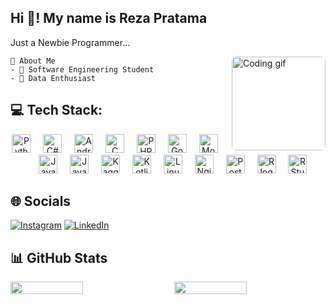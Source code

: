 <h2 align="left">Hi 👋! My name is Reza Pratama</h2>

<p align="left">Just a Newbie Programmer...</p>

<div style="clear:both;">
    <img align="right" height="150" width="150" src="https://media.giphy.com/media/ZVik7pBtu9dNS/giphy.gif" alt="Coding gif" style="border-radius: 8px; margin-left: 20px;">
    
    💫 About Me
    - 🔭 Software Engineering Student
    - 🌱 Data Enthusiast
    
</div>

## 💻 Tech Stack:
<div align="center">
    <img src="https://img.shields.io/badge/python-%233776AB.svg?style=for-the-badge&logo=python&logoColor=white" height="30" alt="Python logo" />
    <img width="12" />
    <img src="https://img.shields.io/badge/csharp-%23239120.svg?style=for-the-badge&logo=csharp&logoColor=white" height="30" alt="C# logo" />
    <img width="12" />
    <img src="https://img.shields.io/badge/androidstudio-%23000000.svg?style=for-the-badge&logo=android-studio&logoColor=3DDC84" height="30" alt="Android Studio logo" />
    <img width="12" />
    <img src="https://img.shields.io/badge/c-%2300599C.svg?style=for-the-badge&logo=c&logoColor=white" height="30" alt="C logo" />
    <img width="12" />
    <img src="https://img.shields.io/badge/php-%777BB4.svg?style=for-the-badge&logo=php&logoColor=white" height="30" alt="PHP logo" />
    <img width="12" />
    <img src="https://img.shields.io/badge/go-%2300ADD8.svg?style=for-the-badge&logo=go&logoColor=white" height="30" alt="Go logo" />
    <img width="12" />
    <img src="https://img.shields.io/badge/mongodb-%234ea94b.svg?style=for-the-badge&logo=mongodb&logoColor=white" height="30" alt="MongoDB logo" />
    <img width="12" />
    <img src="https://img.shields.io/badge/java-%23ED8B00.svg?style=for-the-badge&logo=java&logoColor=white" height="30" alt="Java logo" />
    <img width="12" />
    <img src="https://img.shields.io/badge/javascript-%23323330.svg?style=for-the-badge&logo=javascript&logoColor=%23F7DF1E" height="30" alt="JavaScript logo" />
    <img width="12" />
    <img src="https://img.shields.io/badge/kaggle-%2320BEFF.svg?style=for-the-badge&logo=kaggle&logoColor=white" height="30" alt="Kaggle logo" />
    <img width="12" />
    <img src="https://img.shields.io/badge/kotlin-%230095D5.svg?style=for-the-badge&logo=kotlin&logoColor=white" height="30" alt="Kotlin logo" />
    <img width="12" />
    <img src="https://img.shields.io/badge/linux-%23FCC624.svg?style=for-the-badge&logo=linux&logoColor=black" height="30" alt="Linux logo" />
    <img width="12" />
    <img src="https://img.shields.io/badge/nginx-%23009639.svg?style=for-the-badge&logo=nginx&logoColor=white" height="30" alt="Nginx logo" />
    <img width="12" />
    <img src="https://img.shields.io/badge/postgresql-%23316192.svg?style=for-the-badge&logo=postgresql&logoColor=white" height="30" alt="PostgreSQL logo" />
    <img width="12" />
    <img src="https://img.shields.io/badge/r-%23276DC3.svg?style=for-the-badge&logo=r&logoColor=white" height="30" alt="R logo" />
    <img width="12" />
    <img src="https://img.shields.io/badge/rstudio-%23276DC3.svg?style=for-the-badge&logo=rstudio&logoColor=white" height="30" alt="RStudio logo" />
</div>

## 🌐 Socials
[![Instagram](https://img.shields.io/badge/Instagram-%23E4405F.svg?logo=Instagram&logoColor=white)](https://instagram.com/thinksaboutza) 
[![LinkedIn](https://img.shields.io/badge/LinkedIn-%230077B5.svg?logo=linkedin&logoColor=white)](https://www.linkedin.com/in/rzapratama/)

## 📊 GitHub Stats
<div style="display: flex; justify-content: space-between;">
    <img src="https://github-readme-stats.vercel.app/api?username=dt46&theme=radical&hide_border=false&include_all_commits=false&count_private=false" style="width: 48%;" />
    <img src="https://github-readme-streak-stats.herokuapp.com/?user=dt46&theme=radical&hide_border=false&include_all_commits=true&count_private=false" style="width: 48%;" />
</div>
